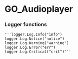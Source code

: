 # GO_Audioplayer

### Logger functions
	'''logger.Log.Info("info")
	logger.Log.Notice("notice")
	logger.Log.Warning("warning")
	logger.Log.Error("err")
	logger.Log.Critical("crit")'''